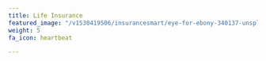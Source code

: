 ```yaml
---
title: Life Insurance
featured_image: "/v1530419506/insurancesmart/eye-for-ebony-340137-unsplash.jpg"
weight: 5
fa_icon: heartbeat

---
```

